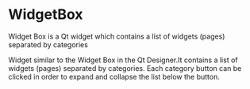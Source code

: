# WidgetBox
Widget Box is a Qt widget which contains a list of widgets (pages) separated by categories

Widget similar to the Widget Box in the Qt Designer.It contains a list of widgets (pages) separated by categories. Each category button can be clicked in order to expand and collapse the list below the button.
